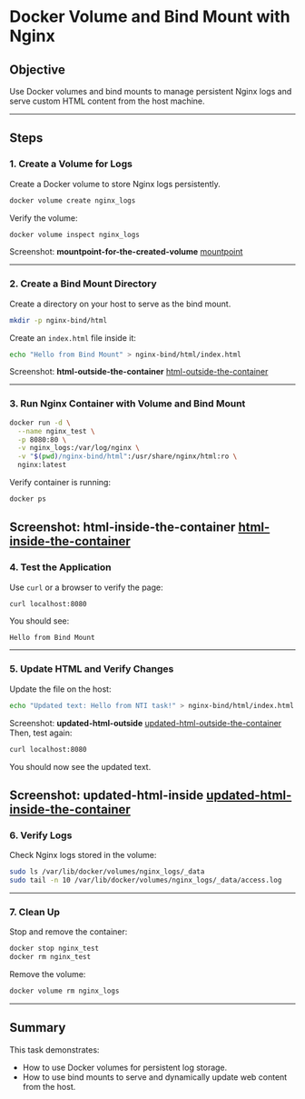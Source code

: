 # Docker Volume and Bind Mount with Nginx

## Objective

Use Docker volumes and bind mounts to manage persistent Nginx logs and serve custom HTML content from the host machine.

---

## Steps

### 1. Create a Volume for Logs

Create a Docker volume to store Nginx logs persistently.

```bash
docker volume create nginx_logs
```

Verify the volume:

```bash
docker volume inspect nginx_logs
```

Screenshot: **mountpoint-for-the-created-volume**
[mountpoint](images/mountpoint-for-the-created-volume.png)

---

### 2. Create a Bind Mount Directory

Create a directory on your host to serve as the bind mount.

```bash
mkdir -p nginx-bind/html
```

Create an `index.html` file inside it:

```bash
echo "Hello from Bind Mount" > nginx-bind/html/index.html
```

Screenshot: **html-outside-the-container**
[html-outside-the-container](images/html-outside-the-container.png)

---

### 3. Run Nginx Container with Volume and Bind Mount

```bash
docker run -d \
  --name nginx_test \
  -p 8080:80 \
  -v nginx_logs:/var/log/nginx \
  -v "$(pwd)/nginx-bind/html":/usr/share/nginx/html:ro \
  nginx:latest
```

Verify container is running:

```bash
docker ps
```

Screenshot: **html-inside-the-container**
[html-inside-the-container](images/html-inside-the-container.png)
---

### 4. Test the Application

Use `curl` or a browser to verify the page:

```bash
curl localhost:8080
```

You should see:

```
Hello from Bind Mount
```

---

### 5. Update HTML and Verify Changes

Update the file on the host:

```bash
echo "Updated text: Hello from NTI task!" > nginx-bind/html/index.html
```

Screenshot: **updated-html-outside**
[updated-html-outside-the-container](images/updated-html-outside.png)
Then, test again:

```bash
curl localhost:8080
```

You should now see the updated text.

Screenshot: **updated-html-inside**
[updated-html-inside-the-container](images/updated-html-inside.png)
---

### 6. Verify Logs

Check Nginx logs stored in the volume:

```bash
sudo ls /var/lib/docker/volumes/nginx_logs/_data
sudo tail -n 10 /var/lib/docker/volumes/nginx_logs/_data/access.log
```

---

### 7. Clean Up

Stop and remove the container:

```bash
docker stop nginx_test
docker rm nginx_test
```

Remove the volume:

```bash
docker volume rm nginx_logs
```

---

## Summary

This task demonstrates:

* How to use Docker volumes for persistent log storage.
* How to use bind mounts to serve and dynamically update web content from the host.

